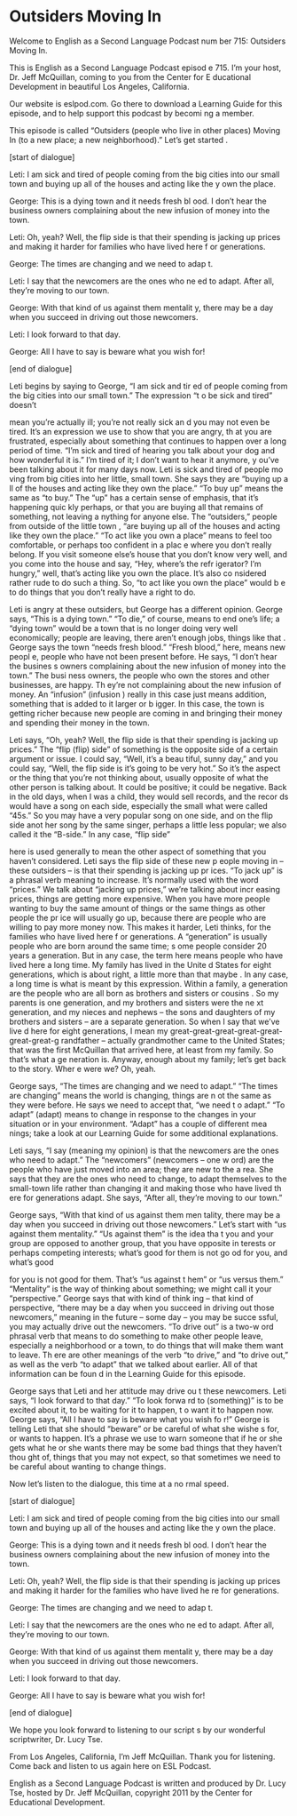 # Outsiders Moving In

Welcome to English as a Second Language Podcast num ber 715: Outsiders Moving In.

This is English as a Second Language Podcast episod e 715.  I’m your host, Dr. Jeff McQuillan, coming to you from the Center for E ducational Development in beautiful Los Angeles, California.

Our website is eslpod.com.  Go there to download a Learning Guide for this episode, and to help support this podcast by becomi ng a member.

This episode is called “Outsiders (people who live in other places) Moving In (to a new place; a new neighborhood).”  Let’s get started .

[start of dialogue]

Leti:  I am sick and tired of people coming from the big cities into our small town and buying up all of the houses and acting like the y own the place.

George:  This is a dying town and it needs fresh bl ood.  I don’t hear the business owners complaining about the new infusion of money into the town.

Leti:  Oh, yeah?  Well, the flip side is that their  spending is jacking up prices and making it harder for families who have lived here f or generations.

George:  The times are changing and we need to adap t.

Leti:  I say that the newcomers are the ones who ne ed to adapt.  After all, they’re moving to our town.

George:  With that kind of us against them mentalit y, there may be a day when you succeed in driving out those newcomers.

Leti:  I look forward to that day.

George:  All I have to say is beware what you wish for!

[end of dialogue]

Leti begins by saying to George, “I am sick and tir ed of people coming from the big cities into our small town.”  The expression “t o be sick and tired” doesn’t

mean you’re actually ill; you’re not really sick an d you may not even be tired.  It’s an expression we use to show that you are angry, th at you are frustrated, especially about something that continues to happen  over a long period of time. “I’m sick and tired of hearing you talk about your dog and how wonderful it is.” I’m tired of it; I don’t want to hear it anymore, y ou’ve been talking about it for many days now.  Leti is sick and tired of people mo ving from big cities into her little, small town.  She says they are “buying up a ll of the houses and acting like they own the place.”  “To buy up” means the same as  “to buy.”  The “up” has a certain sense of emphasis, that it’s happening quic kly perhaps, or that you are buying all that remains of something, not leaving a nything for anyone else.  The “outsiders,” people from outside of the little town , “are buying up all of the houses and acting like they own the place.”  “To act like you own a place” means to feel too comfortable, or perhaps too confident in a plac e where you don’t really belong.  If you visit someone else’s house that you  don’t know very well, and you come into the house and say, “Hey, where’s the refr igerator?  I’m hungry,” well, that’s acting like you own the place.  It’s also co nsidered rather rude to do such a thing.  So, “to act like you own the place” would b e to do things that you don’t really have a right to do.

Leti is angry at these outsiders, but George has a different opinion.  George says, “This is a dying town.”  “To die,” of course,  means to end one’s life; a “dying town” would be a town that is no longer doing very well economically; people are leaving, there aren’t enough jobs, things like that .  George says the town “needs fresh blood.”  “Fresh blood,” here, means new peopl e, people who have not been present before.  He says, “I don’t hear the busines s owners complaining about the new infusion of money into the town.”  The busi ness owners, the people who own the stores and other businesses, are happy.  Th ey’re not complaining about the new infusion of money.  An “infusion” (infusion ) really in this case just means addition, something that is added to it larger or b igger.  In this case, the town is getting richer because new people are coming in and  bringing their money and spending their money in the town.

Leti says, “Oh, yeah?  Well, the flip side is that their spending is jacking up prices.”  The “flip (flip) side” of something is the opposite side of a certain argument or issue.  I could say, “Well, it’s a beau tiful, sunny day,” and you could say, “Well, the flip side is it’s going to be very hot.”  So it’s the aspect or the thing that you’re not thinking about, usually opposite of  what the other person is talking about.  It could be positive; it could be negative.   Back in the old days, when I was a child, they would sell records, and the recor ds would have a song on each side, especially the small what were called “45s.”  So you may have a very popular song on one side, and on the flip side anot her song by the same singer, perhaps a little less popular; we also called it the “B-side.”  In any case, “flip side”

here is used generally to mean the other aspect of something that you haven’t considered.  Leti says the flip side of these new p eople moving in – these outsiders – is that their spending is jacking up pr ices.  “To jack up” is a phrasal verb meaning to increase.  It’s normally used with the word “prices.”  We talk about “jacking up prices,” we’re talking about incr easing prices, things are getting more expensive.  When you have more people wanting to buy the same amount of things or the same things as other people the pr ice will usually go up, because there are people who are willing to pay more money now.  This makes it harder, Leti thinks, for the families who have lived here f or generations.  A “generation” is usually people who are born around the same time; s ome people consider 20 years a generation.  But in any case, the term here  means people who have lived here a long time.  My family has lived in the Unite d States for eight generations, which is about right, a little more than that maybe .  In any case, a long time is what is meant by this expression.  Within a family,  a generation are the people who are all born as brothers and sisters or cousins .  So my parents is one generation, and my brothers and sisters were the ne xt generation, and my nieces and nephews – the sons and daughters of my brothers  and sisters – are a separate generation.  So when I say that we’ve live d here for eight generations, I mean my great-great-great-great-great-great-great-g randfather – actually grandmother came to the United States; that was the  first McQuillan that arrived here, at least from my family.  So that’s what a ge neration is.  Anyway, enough about my family; let’s get back to the story.  Wher e were we?  Oh, yeah.

George says, “The times are changing and we need to  adapt.”  “The times are changing” means the world is changing, things are n ot the same as they were before.  He says we need to accept that, “we need t o adapt.”  “To adapt” (adapt) means to change in response to the changes in your situation or in your environment.  “Adapt” has a couple of different mea nings; take a look at our Learning Guide for some additional explanations.

Leti says, “I say (meaning my opinion) is that the newcomers are the ones who need to adapt.”  The “newcomers” (newcomers – one w ord) are the people who have just moved into an area; they are new to the a rea.  She says that they are the ones who need to change, to adapt themselves to  the small-town life rather than changing it and making those who have lived th ere for generations adapt. She says, “After all, they’re moving to our town.”

George says, “With that kind of us against them men tality, there may be a day when you succeed in driving out those newcomers.”  Let’s start with “us against them mentality.”  “Us against them” is the idea tha t you and your group are opposed to another group, that you have opposite in terests or perhaps competing interests; what’s good for them is not go od for you, and what’s good

for you is not good for them.  That’s “us against t hem” or “us versus them.” “Mentality” is the way of thinking about something;  we might call it your “perspective.”  George says that with kind of think ing – that kind of perspective, “there may be a day when you succeed in driving out  those newcomers,” meaning in the future – some day – you may be succe ssful, you may actually drive out the newcomers.  “To drive out” is a two-w ord phrasal verb that means to do something to make other people leave, especially  a neighborhood or a town, to do things that will make them want to leave.  Th ere are other meanings of the verb “to drive,” and “to drive out,” as well as the  verb “to adapt” that we talked about earlier.  All of that information can be foun d in the Learning Guide for this episode.

George says that Leti and her attitude may drive ou t these newcomers.  Leti says, “I look forward to that day.”  “To look forwa rd to (something)” is to be excited about it, to be waiting for it to happen, t o want it to happen now.  George says, “All I have to say is beware what you wish fo r!”  George is telling Leti that she should “beware” or be careful of what she wishe s for, or wants to happen. It’s a phrase we use to warn someone that if he or she gets what he or she wants there may be some bad things that they haven’t thou ght of, things that you may not expect, so that sometimes we need to be careful  about wanting to change things.

Now let’s listen to the dialogue, this time at a no rmal speed.

[start of dialogue]

Leti:  I am sick and tired of people coming from the big cities into our small town and buying up all of the houses and acting like the y own the place.

George:  This is a dying town and it needs fresh bl ood.  I don’t hear the business owners complaining about the new infusion of money into the town.

Leti:  Oh, yeah?  Well, the flip side is that their  spending is jacking up prices and making it harder for the families who have lived he re for generations.

George:  The times are changing and we need to adap t.

Leti:  I say that the newcomers are the ones who ne ed to adapt.  After all, they’re moving to our town.

George:  With that kind of us against them mentalit y, there may be a day when you succeed in driving out those newcomers.

 Leti:  I look forward to that day.

George:  All I have to say is beware what you wish for!

[end of dialogue]

We hope you look forward to listening to our script s by our wonderful scriptwriter, Dr. Lucy Tse.

From Los Angeles, California, I’m Jeff McQuillan.  Thank you for listening.  Come back and listen to us again here on ESL Podcast.

English as a Second Language Podcast is written and  produced by Dr. Lucy Tse, hosted by Dr. Jeff McQuillan, copyright 2011 by the  Center for Educational Development.

